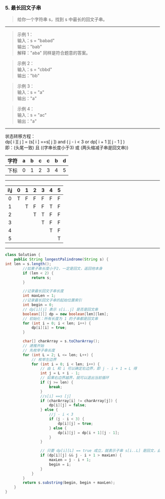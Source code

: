 ### 5. 最长回文子串
    
>给你一个字符串 s，找到 s 中最长的回文子串。  
***
>示例 1：  
输入：s = "babad"  
输出："bab"  
解释："aba" 同样是符合题意的答案。  

>示例 2：  
输入：s = "cbbd"  
输出："bb"  

>示例 3：  
输入：s = "a"  
输出："a"  

>示例 4：  
输入：s = "ac"  
输出："a"  

***
状态转移方程：    
dp[ i ][ j ] = (s[ i ] ==s[ j ]) and ( j - i < 3 or dp[ i + 1 ][ j - 1 ] )    
即：(头尾一致) 且 ((字串长度小于3) 或 (两头缩减子串是回文串))  

|字符|a|b|c|c|b|d|
|----|----|----|----|----|----|----|
|下标|0|1|2|3|4|5|

***

|i\j|0|1|2|3|4|5|
|:----:|----|----|----|----|----|----|
|0|T|F|F|F|F|F|
|1| |T|F|F|T|F|
|2| | |T|T|F|F|
|3| | | |T|F|F|
|4| | | | |T|F|
|5| | | | | |T|

***
    
```java
class Solution {
    public String longestPalindrome(String s) {
int len = s.length();
        //如果子串长度小于2，一定是回文，返回他本身
        if (len < 2) {
            return s;
        }

        //记录最长回文子串长度
        int maxLen = 1;
        //记录最长回文子串的起始位置索引
        int begin = 0;
        // dp[i][j] 表示 s[i..j] 是否是回文串
        boolean[][] dp = new boolean[len][len];
        // 初始化：所有长度为 1 的子串都是回文串
        for (int i = 0; i < len; i++) {
            dp[i][i] = true;
        }

        char[] charArray = s.toCharArray();
        // 递推开始
        // 先枚举子串长度
        for (int L = 2; L <= len; L++) {
            // 枚举左边界
            for (int i = 0; i < len; i++) {
                // 由 L 和 i 可以确定右边界，即 j - i + 1 = L 得
                int j = L + i - 1;
                // 如果右边界越界，就可以退出当前循环
                if (j >= len) {
                    break;
                }
                //s[i] ==s [j]
                if (charArray[i] != charArray[j]) {
                    dp[i][j] = false;
                } else {
                    //j - i < 3
                    if (j - i < 3) {
                        dp[i][j] = true;
                    } else {
                        dp[i][j] = dp[i + 1][j - 1];
                    }
                }

                // 只要 dp[i][L] == true 成立，就表示子串 s[i..L] 是回文，此时记录回文长度和起始位置
                if (dp[i][j] && j - i + 1 > maxLen) {
                    maxLen = j - i + 1;
                    begin = i;
                }
            }
        }
        return s.substring(begin, begin + maxLen);
    }
}
```
